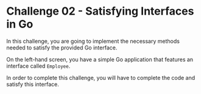 # Challenge 02 - Satisfying Interfaces in Go

In this challenge, you are going to implement the necessary methods needed to satisfy the provided Go interface.

On the left-hand screen, you have a simple Go application that features an interface called `Employee`.

In order to complete this challenge, you will have to complete the code and satisfy this interface.
